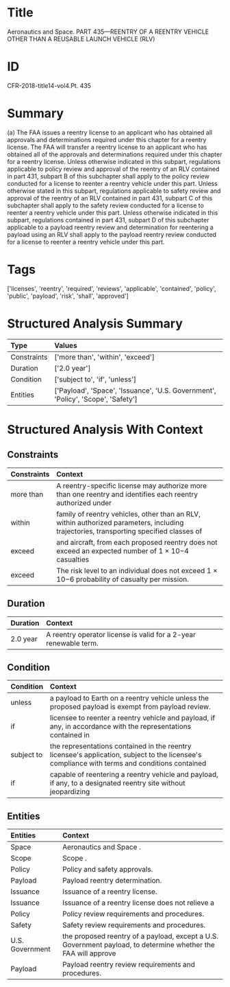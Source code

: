 # Title

 Aeronautics and Space. PART 435—REENTRY OF A REENTRY VEHICLE OTHER THAN A REUSABLE LAUNCH VEHICLE (RLV)


# ID

 CFR-2018-title14-vol4.Pt. 435


# Summary

(a) The FAA issues a reentry license to an applicant who has obtained all approvals and determinations required under this chapter for a reentry license.
The FAA will transfer a reentry license to an applicant who has obtained all of the approvals and determinations required under this chapter for a reentry license.
Unless otherwise indicated in this subpart, regulations applicable to policy review and approval of the reentry of an RLV contained in part 431, subpart B of this subchapter shall apply to the policy review conducted for a license to reenter a reentry vehicle under this part.
Unless otherwise stated in this subpart, regulations applicable to safety review and approval of the reentry of an RLV contained in part 431, subpart C of this subchapter shall apply to the safety review conducted for a license to reenter a reentry vehicle under this part.
Unless otherwise indicated in this subpart, regulations contained in part 431, subpart D of this subchapter applicable to a payload reentry review and determination for reentering a payload using an RLV shall apply to the payload reentry review conducted for a license to reenter a reentry vehicle under this part.


# Tags

['licenses', 'reentry', 'required', 'reviews', 'applicable', 'contained', 'policy', 'public', 'payload', 'risk', 'shall', 'approved']


# Structured Analysis Summary

| Type        | Values                                                                           |
|:------------|:---------------------------------------------------------------------------------|
| Constraints | ['more than', 'within', 'exceed']                                                |
| Duration    | ['2.0 year']                                                                     |
| Condition   | ['subject to', 'if', 'unless']                                                   |
| Entities    | ['Payload', 'Space', 'Issuance', 'U.S. Government', 'Policy', 'Scope', 'Safety'] |


# Structured Analysis With Context

 


## Constraints

| Constraints   | Context                                                                                                                                |
|:--------------|:---------------------------------------------------------------------------------------------------------------------------------------|
| more than     | A reentry-specific license may authorize  more than one reentry and identifies each reentry authorized under                           |
| within        | family of reentry vehicles, other than an RLV, within authorized parameters, including trajectories, transporting specified classes of |
| exceed        | and aircraft, from each proposed reentry does not exceed an expected number of 1 &#215; 10&#8722;4 casualties                          |
| exceed        | The risk level to an individual does not exceed  1 &#215; 10&#8722;6 probability of casualty per mission.                              |


## Duration

| Duration   | Context                                                          |
|:-----------|:-----------------------------------------------------------------|
| 2.0 year   | A reentry operator license is valid for a 2-year renewable term. |


## Condition

| Condition   | Context                                                                                                                                       |
|:------------|:----------------------------------------------------------------------------------------------------------------------------------------------|
| unless      | a payload to Earth on a reentry vehicle unless  the proposed payload is exempt from payload review.                                           |
| if          | licensee to reenter a reentry vehicle and payload, if any, in accordance with the representations contained in                                |
| subject to  | the representations contained in the reentry licensee's application, subject to the licensee's compliance with terms and conditions contained |
| if          | capable of reentering a reentry vehicle and payload, if any, to a designated reentry site without jeopardizing                                |


## Entities

| Entities        | Context                                                                                                        |
|:----------------|:---------------------------------------------------------------------------------------------------------------|
| Space           | Aeronautics and  Space .                                                                                       |
| Scope           | Scope .                                                                                                        |
| Policy          | Policy  and safety approvals.                                                                                  |
| Payload         | Payload  reentry determination.                                                                                |
| Issuance        | Issuance  of a reentry license.                                                                                |
| Issuance        | Issuance of a reentry license does not relieve a                                                               |
| Policy          | Policy  review requirements and procedures.                                                                    |
| Safety          | Safety  review requirements and procedures.                                                                    |
| U.S. Government | the proposed reentry of a payload, except a U.S. Government payload, to determine whether the FAA will approve |
| Payload         | Payload  reentry review requirements and procedures.                                                           |


